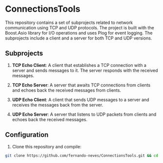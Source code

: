 # ConnectionsTools

This repository contains a set of subprojects related to network communication using TCP and UDP protocols. The project is built with the Boost.Asio library for I/O operations and uses Plog for event logging. The subprojects include a client and a server for both TCP and UDP versions.

## Subprojects

1. **TCP Echo Client**: A client that establishes a TCP connection with a server and sends messages to it. The server responds with the received messages.

2. **TCP Echo Server**: A server that awaits TCP connections from clients and echoes back the received messages from clients.

3. **UDP Echo Client**: A client that sends UDP messages to a server and receives the messages back from the server.

4. **UDP Echo Server**: A server that listens to UDP packets from clients and echoes back the received messages.

## Configuration

1. Clone this repository and compile:

```bash
git clone https://github.com/fernando-neves/ConnectionsTools.git && cd ConnectionsTools && sudo bash ./bootstrap.sh